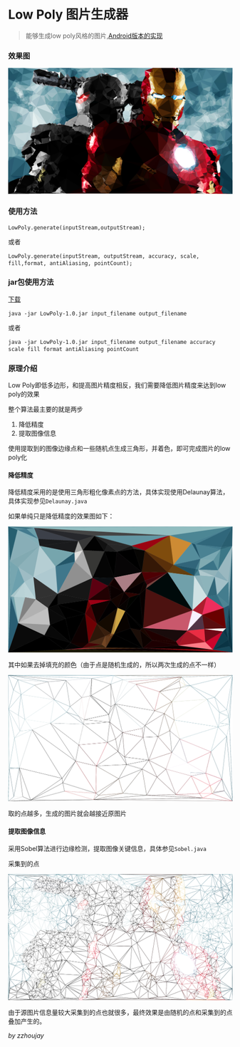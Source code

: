# Low Poly 图片生成器

> 能够生成low poly风格的图片,[Android版本的实现](https://github.com/zzhoujay/LowPolyAndroid)

### 效果图

![](img/image.png)

### 使用方法

```
LowPoly.generate(inputStream,outputStream);
```
或者
```
LowPoly.generate(inputStream, outputStream, accuracy, scale, fill,format, antiAliasing, pointCount);
```

### jar包使用方法

[下载](lib/LowPoly-1.0.jar)

```
java -jar LowPoly-1.0.jar input_filename output_filename
```

或者

```
java -jar LowPoly-1.0.jar input_filename output_filename accuracy scale fill format antiAliasing pointCount
```

### 原理介绍

Low Poly即低多边形，和提高图片精度相反，我们需要降低图片精度来达到low poly的效果

整个算法最主要的就是两步

1. 降低精度
2. 提取图像信息

使用提取到的图像边缘点和一些随机点生成三角形，并着色，即可完成图片的low poly化

#### 降低精度

降低精度采用的是使用三角形粗化像素点的方法，具体实现使用Delaunay算法，具体实现参见`Delaunay.java`

如果单纯只是降低精度的效果图如下：

![](img/1.png)

其中如果去掉填充的颜色（由于点是随机生成的，所以两次生成的点不一样）

![](img/2.png)

取的点越多，生成的图片就会越接近原图片


#### 提取图像信息

采用Sobel算法进行边缘检测，提取图像关键信息，具体参见`Sobel.java`

采集到的点

![](img/3.png)

由于源图片信息量较大采集到的点也就很多，最终效果是由随机的点和采集到的点叠加产生的。


_by zzhoujay_